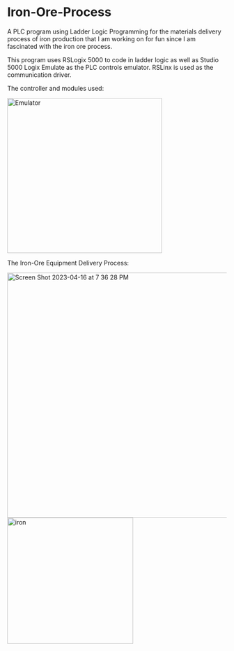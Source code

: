 # Iron-Ore-Process
A PLC program using Ladder Logic Programming for the materials delivery process of iron production that I am working on for fun since I am fascinated with the iron ore process. 

This program uses RSLogix 5000 to code in ladder logic as well as Studio 5000 Logix Emulate as the PLC controls emulator. RSLinx is used as the communication driver. 

The controller and modules used: 

<img width="355" alt="Emulator" src="https://user-images.githubusercontent.com/62251927/232361049-d86816a2-9886-4fc1-a4f1-bacab9a55bdf.PNG">

The Iron-Ore Equipment Delivery Process: 

<img width="561" alt="Screen Shot 2023-04-16 at 7 36 28 PM" src="https://user-images.githubusercontent.com/62251927/232364556-953908a9-728b-4b18-b4d8-44ace693dfaa.png">
<img width="289" alt="iron" src="https://user-images.githubusercontent.com/62251927/233867515-3d8eff6d-15c1-4065-be1c-3274df43e933.PNG">
